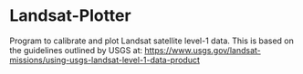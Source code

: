 # Landsat-Plotter
Program to calibrate and plot Landsat satellite level-1 data. This is based on the guidelines outlined by USGS at:
https://www.usgs.gov/landsat-missions/using-usgs-landsat-level-1-data-product
